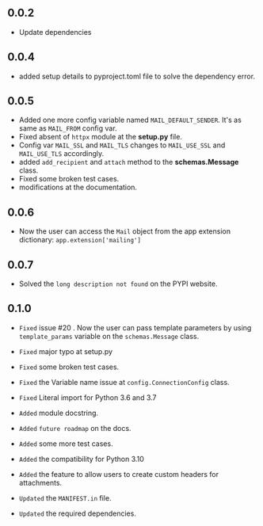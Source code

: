 ## 0.0.2 
- Update dependencies

## 0.0.4
- added setup details to pyproject.toml file to solve the dependency error.

## 0.0.5
- Added one more config variable named `MAIL_DEFAULT_SENDER`. It's as same as `MAIL_FROM` config var.
- Fixed absent of `httpx` module at the __setup.py__ file.
- Config var `MAIL_SSL` and `MAIL_TLS` changes to `MAIL_USE_SSL` and `MAIL_USE_TLS` accordingly.
- added `add_recipient` and `attach` method to the __schemas.Message__ class.
- Fixed some broken test cases.
- modifications at the documentation.

## 0.0.6
- Now the user can access the `Mail` object from the app extension dictionary: `app.extension['mailing']`

## 0.0.7
- Solved the `long description not found` on the PYPI website.

## 0.1.0
- `Fixed` issue #20 . Now the user can pass template parameters by using `template_params` variable on the `schemas.Message` class.
- `Fixed` major typo at setup.py
- `Fixed` some broken test cases.
- `Fixed` the Variable name issue at `config.ConnectionConfig` class.
- `Fixed` Literal import for Python 3.6 and 3.7

- `Added` module docstring.
- `Added` `future roadmap` on the docs.
- `Added` some more test cases.
- `Added` the compatibility for Python 3.10
- `Added` the feature to allow users to create custom headers for attachments.

- `Updated` the `MANIFEST.in` file.
- `Updated` the required dependencies.